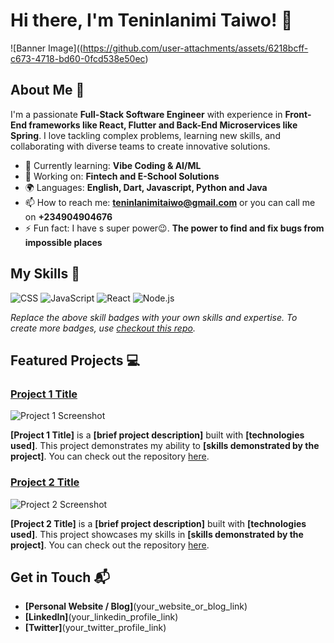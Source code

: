 # Hi there, I'm Teninlanimi Taiwo! 👋

![Banner Image]((https://github.com/user-attachments/assets/6218bcff-c673-4718-bd60-0fcd538e50ec)

## About Me 🚀

I'm a passionate **Full-Stack Software Engineer** with experience in **Front-End frameworks like React, Flutter and Back-End Microservices like Spring**.
I love tackling complex problems, learning new skills, and collaborating with diverse teams to create innovative solutions.

- 🌱 Currently learning: **Vibe Coding & AI/ML**
- 🔭 Working on: **Fintech and E-School Solutions**
- 🌍 Languages: **English, Dart, Javascript, Python and Java**
- 📫 How to reach me: **teninlanimitaiwo@gmail.com** or you can call me on **+234904904676**
- ⚡ Fun fact: I have s super power😉. **The power to find and fix bugs from impossible places**

## My Skills 🧠

![CSS](https://img.shields.io/badge/-CSS-1572B6?style=flat-square&logo=css3&logoColor=white)
![JavaScript](https://img.shields.io/badge/-JavaScript-F7DF1E?style=flat-square&logo=javascript&logoColor=black)
![React](https://img.shields.io/badge/-React-61DAFB?style=flat-square&logo=react&logoColor=black)
![Node.js](https://img.shields.io/badge/-Node.js-339933?style=flat-square&logo=node.js&logoColor=white)

*Replace the above skill badges with your own skills and expertise. To create more badges, use [checkout this repo](https://github.com/alexandresanlim/Badges4-README.md-Profile).*

## Featured Projects 💻

### [Project 1 Title](project_1_link)

![Project 1 Screenshot](project_1_screenshot_url)

**[Project 1 Title]** is a **[brief project description]** built with **[technologies used]**. This project demonstrates my ability to **[skills demonstrated by the project]**. You can check out the repository [here](project_1_repository_link).

### [Project 2 Title](project_2_link)

![Project 2 Screenshot](project_2_screenshot_url)

**[Project 2 Title]** is a **[brief project description]** built with **[technologies used]**. This project showcases my skills in **[skills demonstrated by the project]**. You can check out the repository [here](project_2_repository_link).

## Get in Touch 📬

- **[Personal Website / Blog]**(your_website_or_blog_link)
- **[LinkedIn]**(your_linkedin_profile_link)
- **[Twitter]**(your_twitter_profile_link)


